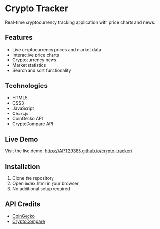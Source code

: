 
# Crypto Tracker

Real-time cryptocurrency tracking application with price charts and news.

## Features
- Live cryptocurrency prices and market data
- Interactive price charts
- Cryptocurrency news
- Market statistics
- Search and sort functionality

## Technologies
- HTML5
- CSS3
- JavaScript
- Chart.js
- CoinGecko API
- CryptoCompare API

## Live Demo
Visit the live demo: https://APT29388.github.io/crypto-tracker/

## Installation
1. Clone the repository
2. Open index.html in your browser
3. No additional setup required

## API Credits
- [CoinGecko](https://www.coingecko.com/en/api)
- [CryptoCompare](https://min-api.cryptocompare.com/) 


